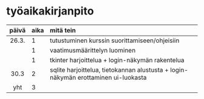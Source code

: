 # työaikakirjanpito

| päivä | aika | mitä tein  |
| :----:|:-----| :-----|
| 26.3. | 1    | tutustuminen kurssin suorittamiseen/ohjeisiin |
|       | 1    | vaatimusmäärittelyn luominen |
|       | 1    | tkinter harjoittelua + login-näkymän rakentelua |
| 30.3  | 2    | sqlite harjoittelua, tietokannan alustusta + login-näkymän erottaminen ui-luokasta |
| yht   | 3   | | 

